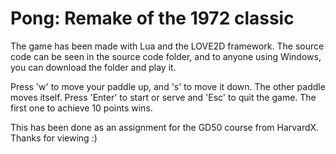 # Pong: Remake of the 1972 classic

The game has been made with Lua and the LOVE2D framework.
The source code can be seen in the source code folder, and to anyone using Windows, you can download the folder and play it.

Press 'w' to move your paddle up, and 's' to move it down. The other paddle moves itself. Press 'Enter' to start or serve and 'Esc' to quit the game. The first one to achieve 10 points wins.

This has been done as an assignment for the GD50 course from HarvardX. Thanks for viewing :) 
